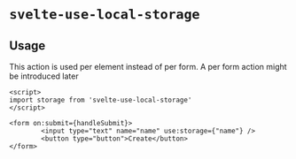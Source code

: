 # `svelte-use-local-storage`

## Usage

This action is used per element instead of per form. A per form action might be introduced later

```svelte
<script>
import storage from 'svelte-use-local-storage'
</script>

<form on:submit={handleSubmit}>
        <input type="text" name="name" use:storage={"name"} />
        <button type="button">Create</button>
</form>
```
